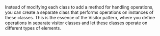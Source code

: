 Instead of modifying each class to add a method for handling operations, you can create a separate class that performs
operations on instances of these classes. This is the essence of the Visitor pattern, where you define operations in
separate visitor classes and let these classes operate on different types of elements.
